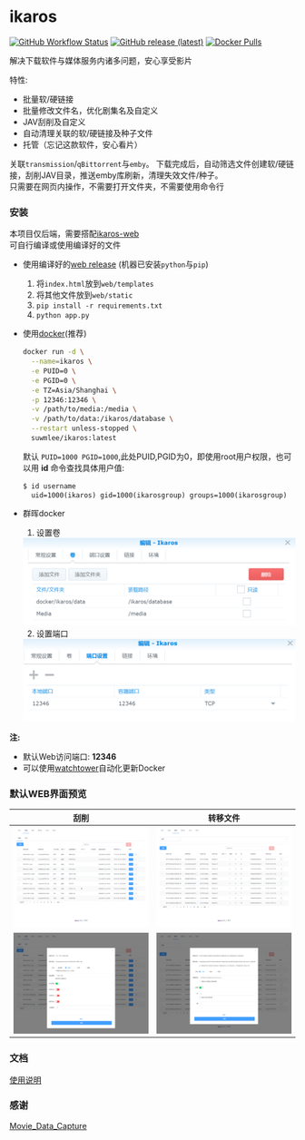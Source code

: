 
# ikaros

[![GitHub Workflow Status](https://img.shields.io/github/workflow/status/suwmlee/ikaros/Release)](https://github.com/suwmlee/ikaros/actions) [![GitHub release (latest)](https://img.shields.io/github/v/release/suwmlee/ikaros.svg)](https://github.com/suwmlee/ikaros/releases) [![Docker Pulls](https://img.shields.io/docker/pulls/suwmlee/ikaros)](https://hub.docker.com/r/suwmlee/ikaros)

解决下载软件与媒体服务内诸多问题，安心享受影片

特性:
- 批量软/硬链接
- 批量修改文件名，优化剧集名及自定义
- JAV刮削及自定义
- 自动清理关联的软/硬链接及种子文件
- 托管（忘记这款软件，安心看片）

关联`transmission`/`qBittorrent`与`emby`。
下载完成后，自动筛选文件创建软/硬链接，刮削JAV目录，推送emby库刷新，清理失效文件/种子。<br>
只需要在网页内操作，不需要打开文件夹，不需要使用命令行

### 安装

本项目仅后端，需要搭配[ikaros-web](https://github.com/Suwmlee/ikaros-web)  
可自行编译或使用编译好的文件

- 使用编译好的[web release](https://github.com/Suwmlee/ikaros-web/tree/release)
  (机器已安装`python`与`pip`)
  1. 将`index.html`放到`web/templates`
  2. 将其他文件放到`web/static`
  3. `pip install -r requirements.txt`
  4. `python app.py`

- 使用[docker](https://registry.hub.docker.com/r/suwmlee/ikaros)(推荐)
  ```sh
  docker run -d \
    --name=ikaros \
    -e PUID=0 \
    -e PGID=0 \
    -e TZ=Asia/Shanghai \
    -p 12346:12346 \
    -v /path/to/media:/media \
    -v /path/to/data:/ikaros/database \
    --restart unless-stopped \
    suwmlee/ikaros:latest
  ```
  默认 `PUID=1000 PGID=1000`,此处PUID,PGID为0，即使用root用户权限，也可以用 __id__ 命令查找具体用户值:
  ```
  $ id username
    uid=1000(ikaros) gid=1000(ikarosgroup) groups=1000(ikarosgroup)
  ```

- 群晖docker
  1. 设置卷
    <img src="docs/imgs/path.png" alt="set-vol" width="600"/>

  2. 设置端口
    <img src="docs/imgs/port.png" alt="set-port" width="600"/>


__注:__ 
- 默认Web访问端口:  __12346__
- 可以使用[watchtower](https://hub.docker.com/r/containrrr/watchtower)自动化更新Docker

### 默认WEB界面预览

 
|                 刮削                  |                    转移文件                     |
| :-----------------------------------: | :---------------------------------------------: |
|   ![javview](docs/imgs/javview.png)   |   ![transferview](docs/imgs/transferview.png)   |
| ![javmodify](docs/imgs/javmodify.png) | ![transfermodify](docs/imgs/transfermodify.png) |

### 文档

[使用说明](docs/intro.md)

### 感谢

[Movie_Data_Capture](https://github.com/yoshiko2/Movie_Data_Capture)
